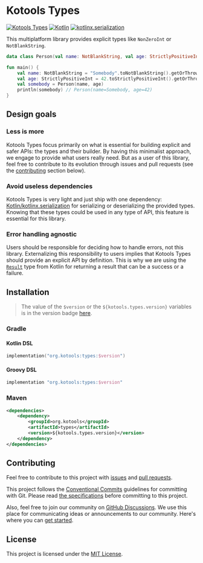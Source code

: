 # Kotools Types

[![Kotools Types](https://img.shields.io/static/v1?label=version&message=4.2.0-beta&color=yellow)](https://github.com/kotools/types)
[![Kotlin](https://img.shields.io/badge/kotlin-1.6.21-blue?logo=kotlin)](https://kotlinlang.org)
[![kotlinx.serialization](https://img.shields.io/badge/kotlinx.serialization-1.3.3-blue)](https://github.com/Kotlin/kotlinx.serialization)

This multiplatform library provides explicit types like `NonZeroInt` or
`NotBlankString`.

```kotlin
data class Person(val name: NotBlankString, val age: StrictlyPositiveInt)

fun main() {
    val name: NotBlankString = "Somebody".toNotBlankString().getOrThrow()
    val age: StrictlyPositiveInt = 42.toStrictlyPositiveInt().getOrThrow()
    val somebody = Person(name, age)
    println(somebody) // Person(name=Somebody, age=42)
}
```

## Design goals

### Less is more

Kotools Types focus primarily on what is essential for building explicit and
safer APIs: the types and their builder.
By having this minimalist approach, we engage to provide what users really need.
But as a user of this library, feel free to contribute to its evolution through
issues and pull requests (see the [contributing](#contributing) section below).

### Avoid useless dependencies

Kotools Types is very light and just ship with one dependency:
[Kotlin/kotlinx.serialization](https://github.com/Kotlin/kotlinx.serialization)
for serializing or deserializing the provided types.
Knowing that these types could be used in any type of API, this feature is
essential for this library.

### Error handling agnostic

Users should be responsible for deciding how to handle errors, not this library.
Externalizing this responsibility to users implies that Kotools Types should
provide an explicit API by definition.
This is why we are using the
[`Result`](https://kotlinlang.org/api/latest/jvm/stdlib/kotlin/-result/) type
from Kotlin for returning a result that can be a success or a failure.

## Installation

> The value of the `$version` or the `${kotools.types.version}` variables is in
> the version badge [here](#kotools-types).

### Gradle

#### Kotlin DSL

```kotlin
implementation("org.kotools:types:$version")
```

#### Groovy DSL

```groovy
implementation "org.kotools:types:$version"
```

### Maven

```xml
<dependencies>
    <dependency>
        <groupId>org.kotools</groupId>
        <artifactId>types</artifactId>
        <version>${kotools.types.version}</version>
    </dependency>
</dependencies>
```

## Contributing

Feel free to contribute to this project with
[issues](https://github.com/kotools/types/issues) and
[pull requests](https://github.com/kotools/types/pulls).

This project follows the [Conventional Commits][conventional-commits] guidelines
for committing with Git.
Please read [the specifications][conventional-commits] before committing to this
project.

Also, feel free to join our community on
[GitHub Discussions](https://github.com/kotools/types/discussions).
We use this place for communicating ideas or announcements to our community.
Here's where you can
[get started](https://github.com/kotools/types/discussions/24).

[conventional-commits]: https://www.conventionalcommits.org/en/v1.0.0

## License

This project is licensed under the
[MIT License](https://choosealicense.com/licenses/mit).
